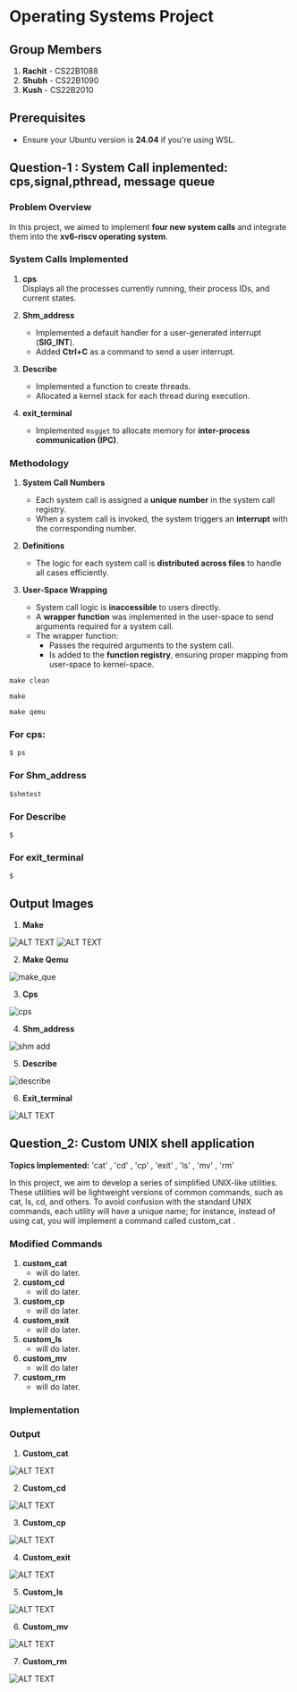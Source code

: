 # Operating Systems Project

## Group Members
1. **Rachit** - CS22B1088  
2. **Shubh** - CS22B1090  
3. **Kush** - CS22B2010   

## Prerequisites
- Ensure your Ubuntu version is **24.04** if you're using WSL.

## Question-1 : System Call inplemented: cps,signal,pthread, message queue

### Problem Overview
In this project, we aimed to implement **four new system calls** and integrate them into the **xv6-riscv operating system**.

### System Calls Implemented
1. **cps**  
   Displays all the processes currently running, their process IDs, and current states.

2. **Shm_address**  
   - Implemented a default handler for a user-generated interrupt (**SIG_INT**).  
   - Added **Ctrl+C** as a command to send a user interrupt.

3. **Describe**  
   - Implemented a function to create threads.  
   - Allocated a kernel stack for each thread during execution.

4. **exit_terminal**  
   - Implemented `msgget` to allocate memory for **inter-process communication (IPC)**.

### Methodology
1. **System Call Numbers**  
   - Each system call is assigned a **unique number** in the system call registry.  
   - When a system call is invoked, the system triggers an **interrupt** with the corresponding number.

2. **Definitions**  
   - The logic for each system call is **distributed across files** to handle all cases efficiently.

3. **User-Space Wrapping**  
   - System call logic is **inaccessible** to users directly.  
   - A **wrapper function** was implemented in the user-space to send arguments required for a system call.  
   - The wrapper function:  
     - Passes the required arguments to the system call.  
     - Is added to the **function registry**, ensuring proper mapping from user-space to kernel-space.

```
make clean
```
```
make
```
```
make qemu
```
### For cps:
```
$ ps
```
### For Shm_address
```
$shmtest
```
### For Describe
```
$
```
### For exit_terminal
```
$
```
## Output Images

1. **Make**
   
![ALT TEXT](images/make1.png)
![ALT TEXT](images/make2.png)

2. **Make Qemu**
   
![make_que](https://github.com/user-attachments/assets/c22d605a-ec8e-49cc-8597-8b1d4be3a7b3)

3. **Cps**
   
![cps](https://github.com/user-attachments/assets/a8a792d0-1c8a-4692-ac23-f841d13b0ff5)
 
4. **Shm_address**
   
![shm add](https://github.com/user-attachments/assets/a3c3d9d7-8256-4469-a53d-0d2b59323f7e)


5. **Describe**
    
![describe](https://github.com/user-attachments/assets/0d63d3f1-dad6-4a78-8af1-d16a4474f0d2)


6. **Exit_terminal**
    
![ALT TEXT](images/thread_create.png)

## Question_2: Custom UNIX shell application
**Topics Implemented:**  'cat' , 'cd' , 'cp' , 'exit' , 'ls' , 'mv' , 'rm'

In this project, we aim to develop a series of simplified UNIX-like utilities.
These utilities will be lightweight versions of common commands, such as cat,
ls, cd, and others. To avoid confusion with the standard UNIX commands, each
utility will have a unique name; for instance, instead of using cat, you will
implement a command called custom_cat .

### Modified Commands
1. **custom_cat**
   - will do later.
2. **custom_cd**
   - will do later.
3. **custom_cp**
   - will do later.
4. **custom_exit**
   - will do later.
5. **custom_ls**
   - will do later.
6. **custom_mv**
   - will do later
7. **custom_rm**
   - will do later.

### Implementation

### Output
1. **Custom_cat**
   
![ALT TEXT](images/thread_create.png)

2. **Custom_cd**

![ALT TEXT](images/thread_create.png)

3. **Custom_cp**

![ALT TEXT](images/thread_create.png)

4. **Custom_exit**

![ALT TEXT](images/thread_create.png)

5. **Custom_ls**

![ALT TEXT](images/thread_create.png)

6. **Custom_mv**

![ALT TEXT](images/thread_create.png)

7. **Custom_rm**

![ALT TEXT](images/thread_create.png)
   



   
